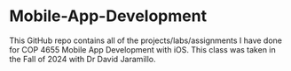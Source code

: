 # Mobile-App-Development

This GitHub repo contains all of the projects/labs/assignments I have done for COP 4655 Mobile App Development with iOS. This class was taken in the Fall of 2024 with Dr David Jaramillo.
